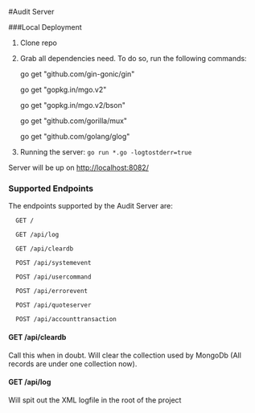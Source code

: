 #Audit Server

###Local Deployment
1. Clone repo
2. Grab all dependencies need. To do so, run the following commands:
		
      go get "github.com/gin-gonic/gin"

      go get "gopkg.in/mgo.v2"
      
      go get "gopkg.in/mgo.v2/bson"
      
      go get "github.com/gorilla/mux"
      
      go get "github.com/golang/glog"
		

3. Running the server: `go run *.go -logtostderr=true` 

Server will be up on [http://localhost:8082/](http://localhost:8082/)


### Supported Endpoints

The endpoints supported by the Audit Server are:

      GET /
      
      GET /api/log
      
      GET /api/cleardb
      
      POST /api/systemevent
      
      POST /api/usercommand
      
      POST /api/errorevent
      
      POST /api/quoteserver
      
      POST /api/accounttransaction
		
		
#### GET /api/cleardb

Call this when in doubt. Will clear the collection used by MongoDb (All records are under one collection now).


#### GET /api/log

Will spit out the XML logfile in the root of the project
